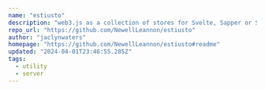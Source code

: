 ```yaml
---
name: "estiusto"
description: "web3.js as a collection of stores for Svelte, Sapper or SvelteKit."
repo_url: "https://github.com/NewellLeannon/estiusto"
author: "jaclynwaters"
homepage: "https://github.com/NewellLeannon/estiusto#readme"
updated: "2024-04-01T23:46:55.285Z"
tags: 
  - utility
  - server
---
```


